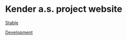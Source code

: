 # Kender a.s. project website

[Stable](https://kender.now.sh/)

[Development](https://Kender--filiptronicek.repl.co)
